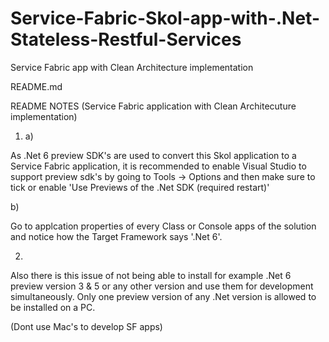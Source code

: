 # Service-Fabric-Skol-app-with-.Net-Stateless-Restful-Services
Service Fabric app with Clean Architecture implementation


README.md

README NOTES (Service Fabric application with Clean Architecuture implementation)


1) a) 

As .Net 6 preview SDK's are used to convert this Skol application to a Service Fabric application,
it is recommended to enable Visual Studio to support preview sdk's by going to Tools -> Options 
and then make sure to tick or enable 'Use Previews of the .Net SDK (required restart)'

b) 

Go to applcation properties of every Class or Console apps of the solution 
and notice how the Target Framework says '.Net 6'. 



2) 

Also there is this issue of not being able to install for example .Net 6 preview version 
3 & 5 or any other version and use them for development simultaneously. Only one preview 
version of any .Net version is allowed to be installed on a PC. 

(Dont use Mac's to develop SF apps)



